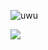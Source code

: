 ![uwu](https://cdn.discordapp.com/emojis/660131463148077058.png?v=1)

<img src="https://github-readme-stats.vercel.app/api/top-langs/?username=marcorennmaus" />
